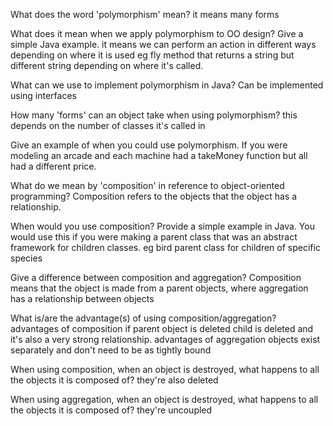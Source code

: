 What does the word 'polymorphism' mean?
it means many forms


What does it mean when we apply polymorphism to OO design? Give a simple Java example.
it means we can perform an action in different ways depending on where it is used
eg fly method that returns a string but different string depending on where it's called.



What can we use to implement polymorphism in Java?
Can be implemented using interfaces

How many 'forms' can an object take when using polymorphism?
this depends on the number of classes it's called in

Give an example of when you could use polymorphism.
If you were modeling an arcade and each machine had a takeMoney function but all had a different price.

What do we mean by 'composition' in reference to object-oriented programming?
Composition refers to the objects that the object has a relationship.

When would you use composition? Provide a simple example in Java.
You would use this if you were making a parent class that was an abstract framework for children classes.
eg bird parent class for children of specific species

Give a difference between composition and aggregation?
Composition means that the object is made from a parent objects, where aggregation has a relationship between objects

What is/are the advantage(s) of using composition/aggregation?
advantages of composition if parent object is deleted child is deleted and it's also a very strong relationship.
advantages of aggregation objects exist separately and don't need to be as tightly bound

When using composition, when an object is destroyed, what happens to all the objects it is composed of?
they're also deleted

When using aggregation, when an object is destroyed, what happens to all the objects it is composed of?
they're uncoupled
